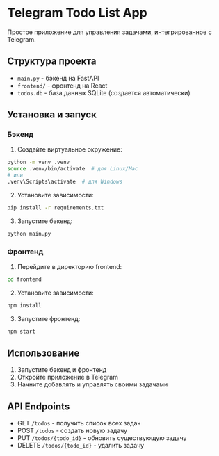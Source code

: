 # Telegram Todo List App

Простое приложение для управления задачами, интегрированное с Telegram.

## Структура проекта

- `main.py` - бэкенд на FastAPI
- `frontend/` - фронтенд на React
- `todos.db` - база данных SQLite (создается автоматически)

## Установка и запуск

### Бэкенд

1. Создайте виртуальное окружение:
```bash
python -m venv .venv
source .venv/bin/activate  # для Linux/Mac
# или
.venv\Scripts\activate  # для Windows
```

2. Установите зависимости:
```bash
pip install -r requirements.txt
```

3. Запустите бэкенд:
```bash
python main.py
```

### Фронтенд

1. Перейдите в директорию frontend:
```bash
cd frontend
```

2. Установите зависимости:
```bash
npm install
```

3. Запустите фронтенд:
```bash
npm start
```

## Использование

1. Запустите бэкенд и фронтенд
2. Откройте приложение в Telegram
3. Начните добавлять и управлять своими задачами

## API Endpoints

- GET `/todos` - получить список всех задач
- POST `/todos` - создать новую задачу
- PUT `/todos/{todo_id}` - обновить существующую задачу
- DELETE `/todos/{todo_id}` - удалить задачу 